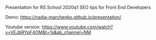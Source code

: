 Presentation for RS School 2020q1
SEO tips for Front End Developers 

Demo: https://nadia-marchenko.github.io/presentation/

Youtube version: https://www.youtube.com/watch?v=VEJbRYpF4OM&t=1s&ab_channel=NM

